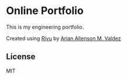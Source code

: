 # Online Portfolio

This is my engineering portfolio. 

Created using [Riyu](https://github.com/Secretmapper/Riyu) by [Arian Allenson M. Valdez](http://arianv.com/)

## License

MIT
